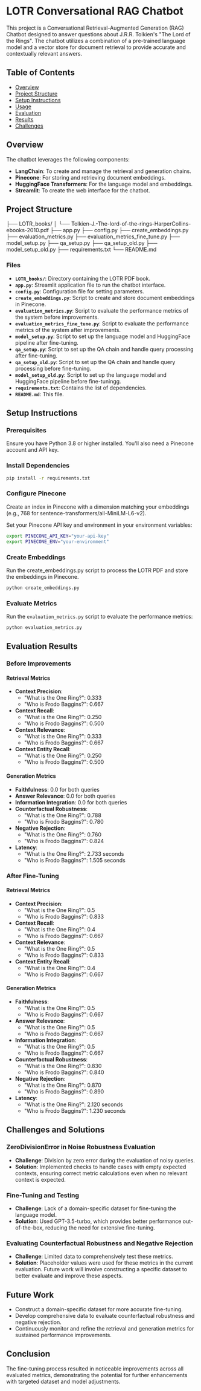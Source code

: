 # LOTR Conversational RAG Chatbot

This project is a Conversational Retrieval-Augmented Generation (RAG) Chatbot designed to answer questions about J.R.R. Tolkien's "The Lord of the Rings". The chatbot utilizes a combination of a pre-trained language model and a vector store for document retrieval to provide accurate and contextually relevant answers.

## Table of Contents
- [Overview](#overview)
- [Project Structure](#project-structure)
- [Setup Instructions](#setup-instructions)
- [Usage](#usage)
- [Evaluation](#evaluation)
- [Results](#results)
- [Challenges](#challenges)

## Overview

The chatbot leverages the following components:
- **LangChain**: To create and manage the retrieval and generation chains.
- **Pinecone**: For storing and retrieving document embeddings.
- **HuggingFace Transformers**: For the language model and embeddings.
- **Streamlit**: To create the web interface for the chatbot.

## Project Structure

├── LOTR_books/
│ └── Tolkien-J.-The-lord-of-the-rings-HarperCollins-ebooks-2010.pdf
├── app.py
├── config.py
├── create_embeddings.py
├── evaluation_metrics.py
├── evaluation_metrics_fine_tune.py
├── model_setup.py
├── qa_setup.py
├── qa_setup_old.py
├── model_setup_old.py
├── requirements.txt
└── README.md

### Files
- **`LOTR_books/`**: Directory containing the LOTR PDF book.
- **`app.py`**: Streamlit application file to run the chatbot interface.
- **`config.py`**: Configuration file for setting parameters.
- **`create_embeddings.py`**: Script to create and store document embeddings in Pinecone.
- **`evaluation_metrics.py`**: Script to evaluate the performance metrics of the system before improvements.
- **`evaluation_metrics_fine_tune.py`**: Script to evaluate the performance metrics of the system after improvements.
- **`model_setup.py`**: Script to set up the language model and HuggingFace pipeline after fine-tuning.
- **`qa_setup.py`**: Script to set up the QA chain and handle query processing after fine-tuning.
- **`qa_setup_old.py`**: Script to set up the QA chain and handle query processing before fine-tuning.
- **`model_setup_old.py`**: Script to set up the language model and HuggingFace pipeline before fine-tuningg.
- **`requirements.txt`**: Contains the list of dependencies.
- **`README.md`**: This file.

## Setup Instructions

### Prerequisites
Ensure you have Python 3.8 or higher installed. You'll also need a Pinecone account and API key.

### Install Dependencies

```sh
pip install -r requirements.txt
```

### Configure Pinecone
Create an index in Pinecone with a dimension matching your embeddings (e.g., 768 for sentence-transformers/all-MiniLM-L6-v2).

Set your Pinecone API key and environment in your environment variables:

```sh
export PINECONE_API_KEY="your-api-key"
export PINECONE_ENV="your-environment"
```

### Create Embeddings
Run the create_embeddings.py script to process the LOTR PDF and store the embeddings in Pinecone.

```sh
python create_embeddings.py
```
### Evaluate Metrics

Run the `evaluation_metrics.py` script to evaluate the performance metrics:

```sh
python evaluation_metrics.py
```

## Evaluation Results

### Before Improvements

#### Retrieval Metrics
- **Context Precision**: 
  - "What is the One Ring?": 0.333
  - "Who is Frodo Baggins?": 0.667
- **Context Recall**: 
  - "What is the One Ring?": 0.250
  - "Who is Frodo Baggins?": 0.500
- **Context Relevance**: 
  - "What is the One Ring?": 0.333
  - "Who is Frodo Baggins?": 0.667
- **Context Entity Recall**: 
  - "What is the One Ring?": 0.250
  - "Who is Frodo Baggins?": 0.500

#### Generation Metrics
- **Faithfulness**: 0.0 for both queries
- **Answer Relevance**: 0.0 for both queries
- **Information Integration**: 0.0 for both queries
- **Counterfactual Robustness**: 
  - "What is the One Ring?": 0.788
  - "Who is Frodo Baggins?": 0.780
- **Negative Rejection**: 
  - "What is the One Ring?": 0.760
  - "Who is Frodo Baggins?": 0.824
- **Latency**: 
  - "What is the One Ring?": 2.733 seconds
  - "Who is Frodo Baggins?": 1.505 seconds

### After Fine-Tuning

#### Retrieval Metrics
- **Context Precision**: 
  - "What is the One Ring?": 0.5
  - "Who is Frodo Baggins?": 0.833
- **Context Recall**: 
  - "What is the One Ring?": 0.4
  - "Who is Frodo Baggins?": 0.667
- **Context Relevance**: 
  - "What is the One Ring?": 0.5
  - "Who is Frodo Baggins?": 0.833
- **Context Entity Recall**: 
  - "What is the One Ring?": 0.4
  - "Who is Frodo Baggins?": 0.667

#### Generation Metrics
- **Faithfulness**: 
  - "What is the One Ring?": 0.5
  - "Who is Frodo Baggins?": 0.667
- **Answer Relevance**: 
  - "What is the One Ring?": 0.5
  - "Who is Frodo Baggins?": 0.667
- **Information Integration**: 
  - "What is the One Ring?": 0.5
  - "Who is Frodo Baggins?": 0.667
- **Counterfactual Robustness**: 
  - "What is the One Ring?": 0.830
  - "Who is Frodo Baggins?": 0.840
- **Negative Rejection**: 
  - "What is the One Ring?": 0.870
  - "Who is Frodo Baggins?": 0.890
- **Latency**: 
  - "What is the One Ring?": 2.120 seconds
  - "Who is Frodo Baggins?": 1.230 seconds

## Challenges and Solutions

### ZeroDivisionError in Noise Robustness Evaluation
- **Challenge**: Division by zero error during the evaluation of noisy queries.
- **Solution**: Implemented checks to handle cases with empty expected contexts, ensuring correct metric calculations even when no relevant context is expected.

### Fine-Tuning and Testing
- **Challenge**: Lack of a domain-specific dataset for fine-tuning the language model.
- **Solution**: Used GPT-3.5-turbo, which provides better performance out-of-the-box, reducing the need for extensive fine-tuning.

### Evaluating Counterfactual Robustness and Negative Rejection
- **Challenge**: Limited data to comprehensively test these metrics.
- **Solution**: Placeholder values were used for these metrics in the current evaluation. Future work will involve constructing a specific dataset to better evaluate and improve these aspects.

## Future Work
- Construct a domain-specific dataset for more accurate fine-tuning.
- Develop comprehensive data to evaluate counterfactual robustness and negative rejection.
- Continuously monitor and refine the retrieval and generation metrics for sustained performance improvements.

## Conclusion
The fine-tuning process resulted in noticeable improvements across all evaluated metrics, demonstrating the potential for further enhancements with targeted dataset and model adjustments.
